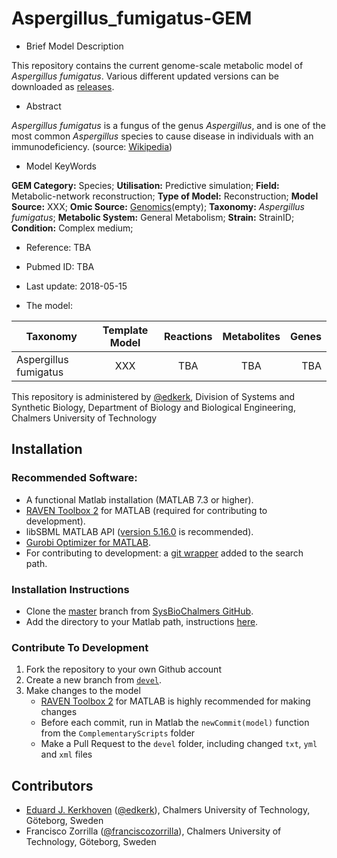 # Aspergillus_fumigatus-GEM

- Brief Model Description

This repository contains the current genome-scale metabolic model of _Aspergillus fumigatus_. Various different updated versions can be downloaded as [releases](https://github.com/SysBioChalmers/Candida_albicans-GEM/releases).

- Abstract

_Aspergillus fumigatus_ is a fungus of the genus _Aspergillus_, and is one of the most common _Aspergillus_ species to cause disease in individuals with an immunodeficiency. (source: [Wikipedia](https://en.wikipedia.org/wiki/Aspergillus_fumigatus))

- Model KeyWords

**GEM Category:** Species; **Utilisation:** Predictive simulation; **Field:** Metabolic-network reconstruction; **Type of Model:** Reconstruction; **Model Source:** XXX; **Omic Source:** [Genomics](addURLtoGenomePaper)(empty); **Taxonomy:** _Aspergillus fumigatus_; **Metabolic System:** General Metabolism; **Strain:** StrainID; **Condition:** Complex medium;

- Reference: TBA

- Pubmed ID: TBA

- Last update: 2018-05-15

- The model:

|Taxonomy | Template Model | Reactions | Metabolites| Genes |
| ------------- |:-------------:|:-------------:|:-------------:|-----:|
|Aspergillus fumigatus | XXX | TBA | TBA | TBA |


This repository is administered by [@edkerk](https://github.com/edkerk/), Division of Systems and Synthetic Biology, Department of Biology and Biological Engineering, Chalmers University of Technology


## Installation

### Recommended Software:
* A functional Matlab installation (MATLAB 7.3 or higher).
* [RAVEN Toolbox 2](https://github.com/SysBioChalmers/RAVEN) for MATLAB (required for contributing to development). 
* libSBML MATLAB API ([version 5.16.0](https://sourceforge.net/projects/sbml/files/libsbml/5.13.0/stable/MATLAB%20interface/)  is recommended).
* [Gurobi Optimizer for MATLAB](http://www.gurobi.com/registration/download-reg).
* For contributing to development: a [git wrapper](https://github.com/manur/MATLAB-git) added to the search path.

### Installation Instructions
* Clone the [master](https://github.com/SysBioChalmers/Aspergillus_fumigatus-GEM) branch from [SysBioChalmers GitHub](https://github.com/SysBioChalmers).
* Add the directory to your Matlab path, instructions [here](https://se.mathworks.com/help/matlab/ref/addpath.html?requestedDomain=www.mathworks.com).

### Contribute To Development
1. Fork the repository to your own Github account
2. Create a new branch from [`devel`](https://github.com/SysBioChalmers/Aspergillus_fumigatus-GEM/tree/devel).
3. Make changes to the model
    + [RAVEN Toolbox 2](https://github.com/SysBioChalmers/RAVEN) for MATLAB is highly recommended for making changes
    + Before each commit, run in Matlab the `newCommit(model)` function from the `ComplementaryScripts` folder
    + Make a Pull Request to the `devel` folder, including changed `txt`, `yml` and `xml` files

## Contributors
* [Eduard J. Kerkhoven](https://www.chalmers.se/en/staff/Pages/Eduard-Kerkhoven.aspx) ([@edkerk](https://github.com/edkerk)), Chalmers University of Technology, Göteborg, Sweden
* Francisco Zorrilla ([@franciscozorrilla](https://github.com/franciscozorrilla)), Chalmers University of Technology, Göteborg, Sweden 
